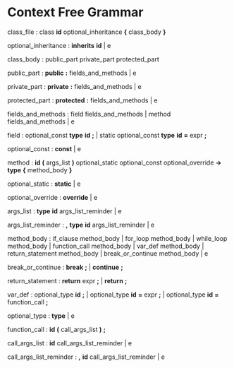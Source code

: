 # Context Free Grammar
class_file
		: class **id** optional_inheritance **{** class_body **}**

optional_inheritance
		: **inherits** **id**
		| e

class_body
		: public_part private_part protected_part

public_part
		: **public** **:** fields_and_methods
		| e

private_part
		: **private** **:** fields_and_methods
		| e

protected_part
		: **protected** **:** fields_and_methods
		| e

fields_and_methods
		: field fields_and_methods
		| method fields_and_methods
		| e

field
		: optional_const **type** **id** **;**
		| static optional_const **type** **id** **=** expr **;**

optional_const
		: **const**
		| e

method
		: **id** **(** args_list **)** optional_static optional_const optional_override **->** **type** **{** method_body **}**

optional_static
		: **static**
		| e

optional_override
		: **override**
		| e

args_list
		: **type** **id** args_list_reminder
		| e

args_list_reminder
		: **,** **type** **id** args_list_reminder
		| e

method_body
		: if_clause method_body
		| for_loop method_body
		| while_loop method_body
		| function_call method_body
		| var_def method_body
		| return_statement method_body
		| break_or_continue method_body
		| e

break_or_continue
		: **break** **;**
		| **continue** **;**

return_statement
		: **return** expr **;**
		| **return** **;**

var_def
		: optional_type **id** **;**
		| optional_type **id** **=** expr **;**
		| optional_type **id** **=** function_call **;**

optional_type
		: **type**
		| e

function_call
		: **id** **(** call_args_list **)** **;**

call_args_list
		: **id** call_args_list_reminder
		| e

call_args_list_reminder
		: **,** **id** call_args_list_reminder
		| e

<!-- while_loop
		: **while** predicat **{** method_body **}**

predicat
		: predicat1 predicat2

lpredicat
		:  -->
